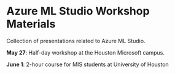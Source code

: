 # Azure ML Studio Workshop Materials
Collection of presentations related to Azure ML Studio.

**May 27**: Half-day workshop at the Houston Microsoft campus.

**June 1**: 2-hour course for MIS students at University of Houston

